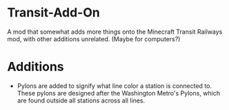 # Transit-Add-On

A mod that somewhat adds more things onto the Minecraft Transit Railways mod, with other additions unrelated. (Maybe for computers?)


# Additions

- Pylons are added to signify what line color a station is connected to. These pylons are designed after the Washington Metro's Pylons, which are found outside all stations across all lines.

